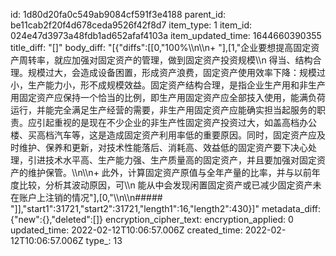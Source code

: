 id: 1d80d20fa0c549ab9084cf591f3e4188
parent_id: be11cab2f20f4d678ceda9526f42f8d7
item_type: 1
item_id: 024e47d3973a48fdb1ad652afaf4103a
item_updated_time: 1644660390355
title_diff: "[]"
body_diff: "[{\"diffs\":[[0,\"100%\\\n\\\n+ \"],[1,\"企业要想提高固定资产周转率，就应加强对固定资产的管理，做到固定资产投资规模\\\n  得当、结构合理。规模过大，会造成设备困置，形成资产浪费，固定资产使用效率下降：规模过小，生产能力小，形不成规模效益。固定资产结构合理，是指企业生产用和非生产用固定资产应保持一个恰当的比例，即生产用固定资产应全部技入使用，能满负荷运行，并能完全满足生产经营的需要，非生产用固定资产应能确实担当起服务的职责。应引起重视的是现在不少企业的非生产性固定资产投资过大，如盖高档办公楼、买高档汽车等，这是造成固定资产利用率低的重要原因。同时，固定资产应及时维护、保养和更新，对技术性能落后、消耗高、效益低的固定资产要下决心处理，引进技术水平高、生产能力强、生产质量高的固定资产，并且要加强对固定资产的维护保管。\\\n\\\n+ 此外，计算固定资产原值与全年产量的比率，并与以前年度比较，分析其波动原因，可\\\n  能从中会发现闲置固定资产或已减少固定资产未在账户上注销的情况\"],[0,\"\\\n\\\n##### \"]],\"start1\":31721,\"start2\":31721,\"length1\":16,\"length2\":430}]"
metadata_diff: {"new":{},"deleted":[]}
encryption_cipher_text: 
encryption_applied: 0
updated_time: 2022-02-12T10:06:57.006Z
created_time: 2022-02-12T10:06:57.006Z
type_: 13